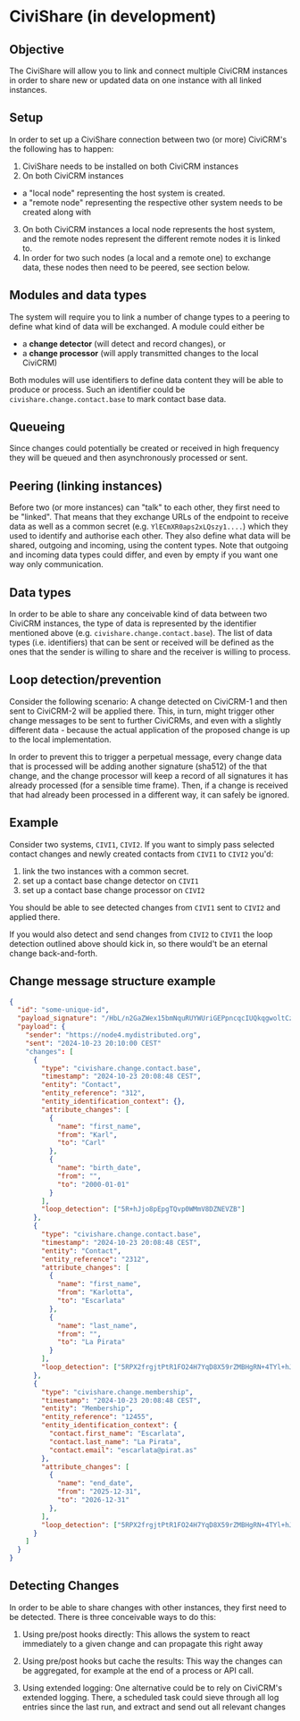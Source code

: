 # CiviShare (in development)

## Objective

The CiviShare will allow you to link and connect multiple CiviCRM instances
in order to share new or updated data on one instance with all linked instances.

## Setup

In order to set up a CiviShare connection between two (or more) CiviCRM's the following has
to happen:
1. CiviShare needs to be installed on both CiviCRM instances
2. On both CiviCRM instances
  * a "local node" representing the host system is created.
  * a "remote node" representing the respective other system needs to be created along with
3. On both CiviCRM instances a local node represents the host system, and the remote nodes represent the different remote nodes it is linked to.
4. In order for two such nodes (a local and a remote one) to exchange data, these nodes then need to be peered, see section below.


## Modules and data types

The system will require you to link a number of change types to a peering
to define what kind of data will be exchanged. A module could either be
* a **change detector** (will detect and record changes), or
* a **change processor** (will apply transmitted changes to the local CiviCRM)

Both modules will use identifiers to define data content they will be able to
produce or process. Such an identifier could be ``civishare.change.contact.base`` to
mark contact base data.

## Queueing

Since changes could potentially be created or received in high frequency
they will be queued and then asynchronously processed or sent.

## Peering (linking instances)

Before two (or more instances) can "talk" to each other, they first need to
be "linked". That means that they exchange URLs of the endpoint to receive data
as well as a common secret (e.g. ``YlECmXR0aps2xLQszy1....``)
which they used to identify and authorise each other. They also define
what data will be shared, outgoing and incoming, using the content types.
Note that outgoing and incoming data types could differ, and even by empty
if you want one way only communication.

## Data types

In order to be able to share any conceivable kind of data
between two CiviCRM instances, the type of data is represented by
the identifier mentioned above (e.g. ``civishare.change.contact.base``).
The list of data types (i.e. identifiers) that can be sent or received will be
defined as the ones that the sender is willing to share and the
receiver is willing to process.


## Loop detection/prevention

Consider the following scenario: A change detected on CiviCRM-1
and then sent to CiviCRM-2 will be applied there. This, in turn,
might trigger other change messages to be sent to further CiviCRMs,
and even with a slightly different data - because the actual application
of the proposed change is up to the local implementation.

In order to prevent this to trigger a perpetual message, every change data
that is processed will be adding another signature (sha512) of
the that change, and the change processor will keep a record of
all signatures it has already processed (for a sensible time frame).
Then, if a change is received that had already been processed in
a different way, it can safely be ignored.


## Example

Consider two systems, ``CIVI1``, ``CIVI2``. If you want to simply pass
selected contact changes and newly created contacts from ``CIVI1`` to ``CIVI2``
you'd:
1. link the two instances with a common secret.
2. set up a contact base change detector on ``CIVI1``
3. set up a contact base change processor on ``CIVI2``

You should be able to see detected changes from ``CIVI1`` sent to ``CIVI2``
and applied there.

If you would also detect and send changes from ``CIVI2`` to ``CIVI1`` the
loop detection outlined above should kick in, so there would't be an eternal
change back-and-forth.

## Change message structure example

```json
{
  "id": "some-unique-id",
  "payload_signature": "/HbL/n2GaZWex15bmNquRUYWUriGEPpncqcIUQkqgwoltCzQU+x2IjMZZNgSFJ2oMJBk24AzHn/WZw8eOn5RPX2frgjtPtR1FO24H7YqD8X59rZMBHgRN+4TYl+hJjo8pEpgTQvp0WMmV8DZNEVZBjmwdmtlJ4e/f5SNWRi2kNQ=",
  "payload": {
    "sender": "https://node4.mydistributed.org",
    "sent": "2024-10-23 20:10:00 CEST"
    "changes": [
      {
        "type": "civishare.change.contact.base",
        "timestamp": "2024-10-23 20:08:48 CEST",
        "entity": "Contact",
        "entity_reference": "312",
        "entity_identification_context": {},
        "attribute_changes": [
          {
            "name": "first_name",
            "from": "Karl",
            "to": "Carl"
          },
          {
            "name": "birth_date",
            "from": "",
            "to": "2000-01-01"
          }
        ],
        "loop_detection": ["5R+hJjo8pEpgTQvp0WMmV8DZNEVZB"]
      },
      {
        "type": "civishare.change.contact.base",
        "timestamp": "2024-10-23 20:08:48 CEST",
        "entity": "Contact",
        "entity_reference": "2312",
        "attribute_changes": [
          {
            "name": "first_name",
            "from": "Karlotta",
            "to": "Escarlata"
          },
          {
            "name": "last_name",
            "from": "",
            "to": "La Pirata"
          }
        ],
        "loop_detection": ["5RPX2frgjtPtR1FO24H7YqD8X59rZMBHgRN+4TYl+hJjo8pEpgTQvp0WMmV8DZNEVZB","5RPX2frgjtPtR1FO2asdwqwewqe+4TYl+hJjo8pEpgTQvp0WMmV8DZNEVZB"]
      },
      {
        "type": "civishare.change.membership",
        "timestamp": "2024-10-23 20:08:48 CEST",
        "entity": "Membership",
        "entity_reference": "12455",
        "entity_identification_context": {
          "contact.first_name": "Escarlata",
          "contact.last_name": "La Pirata",
          "contact.email": "escarlata@pirat.as"
        },
        "attribute_changes": [
          {
            "name": "end_date",
            "from": "2025-12-31",
            "to": "2026-12-31"
          },
        ],
        "loop_detection": ["5RPX2frgjtPtR1FO24H7YqD8X59rZMBHgRN+4TYl+hJjo8pEpgTQvp0WMmV8DZNEVZB","5RPX2frgjtPtR1FO2asdwqwewqe+4TYl+hJjo8pEpgTQvp0WMmV8DZNEVZB"]
      }
    ]
  }
}
```


## Detecting Changes

In order to be able to share changes with other instances, they first
need to be detected. There is three conceivable ways to do this:

1. Using pre/post hooks directly: This allows the system to react
   immediately to a given change and can propagate this right away

2. Using pre/post hooks but cache the results: This way the changes
   can be aggregated, for example at the end of a process or API call.

3. Using extended logging: One alternative could be to rely on
   CiviCRM's extended logging. There, a scheduled task could sieve
   through all log entries since the last run, and extract and send out all
   relevant changes

